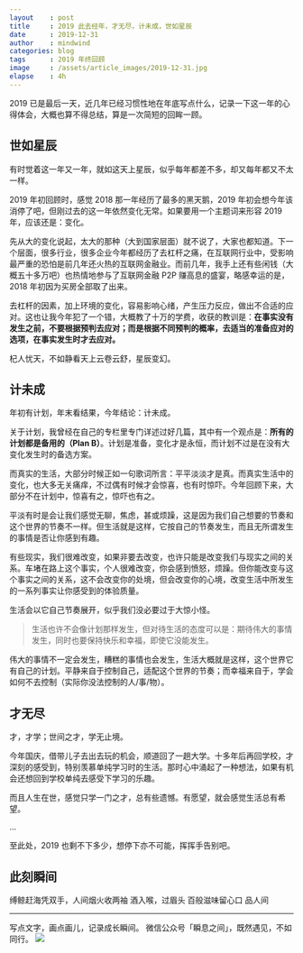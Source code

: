 ```yaml
---
layout    : post
title     : 2019 此去经年，才无尽，计未成，世如星辰
date      : 2019-12-31
author    : mindwind
categories: blog
tags      : 2019 年终回顾
image     : /assets/article_images/2019-12-31.jpg
elapse    : 4h
---
```



2019 已是最后一天，近几年已经习惯性地在年底写点什么，记录一下这一年的心得体会，大概也算不得总结，算是一次简短的回眸一顾。


## 世如星辰
有时觉着这一年又一年，就如这天上星辰，似乎每年都差不多，却又每年都又不太一样。

2019 年初回顾时，感觉 2018 那一年经历了最多的黑天鹅，2019 年初会想今年该消停了吧，但刚过去的这一年依然变化无常。如果要用一个主题词来形容 2019 年，应该还是：变化。

先从大的变化说起，太大的那种（大到国家层面）就不说了，大家也都知道。下一个层面，很多行业，很多企业今年都经历了去杠杆之痛，在互联网行业中，受影响最严重的恐怕是前几年还火热的互联网金融业。而前几年，我手上还有些闲钱（大概五十多万吧）也热情地参与了互联网金融 P2P 赚高息的盛宴，略感幸运的是，2018 年初因为买房全部取了出来。

去杠杆的因素，加上环境的变化，容易影响心绪，产生压力反应，做出不合适的应对。这也让我今年犯了一个错，大概教了十万的学费，收获的教训是：__在事实没有发生之前，不要根据预判去应对；而是根据不同预判的概率，去适当的准备应对的选项，在事实发生时才去应对。__


杞人忧天，不如静看天上云卷云舒，星辰变幻。


## 计未成
年初有计划，年末看结果，今年结论：计未成。

关于计划，我曾经在自己的专栏里专门详述过好几篇，其中有一个观点是：__所有的计划都是备用的（Plan B）__。计划是准备，变化才是永恒，而计划不过是在没有大变化发生时的备选方案。

而真实的生活，大部分时候正如一句歌词所言：平平淡淡才是真。而真实生活中的变化，也大多无关痛痒，不过偶有时候才会惊喜，也有时惊吓。今年回顾下来，大部分不在计划中，惊喜有之，惊吓也有之。

平淡有时是会让我们感觉无聊，焦虑，甚或烦躁，这是因为我们自己想要的节奏和这个世界的节奏不一样。但生活就是这样，它按自己的节奏发生，而且无所谓发生的事情是否让你感到有趣。

有些现实，我们很难改变，如果非要去改变，也许只能是改变我们与现实之间的关系。车堵在路上这个事实，个人很难改变，你会感到愤怒，烦躁。但你能改变与这个事实之间的关系，这不会改变你的处境，但会改变你的心境，改变生活中所发生的一系列事实让你感受到的体验质量。

生活会以它自己节奏展开，似乎我们没必要过于大惊小怪。

> 生活也许不会像计划那样发生，但对待生活的态度可以是：期待伟大的事情发生，同时也要保持快乐和幸福，即使它没能发生。

伟大的事情不一定会发生，糟糕的事情也会发生，生活大概就是这样，这个世界它有自己的计划。平静来自于控制自己，适配这个世界的节奏；而幸福来自于，学会如何不去控制（实际你没法控制的人/事/物）。


## 才无尽
才，才学；世间之才，学无止境。

今年国庆，借带儿子去出去玩的机会，顺道回了一趟大学。十多年后再回学校，才深刻的感受到，特别羡慕单纯学习时的生活。那时心中涌起了一种想法，如果有机会还想回到学校单纯去感受下学习的乐趣。

而且人生在世，感觉只学一门之才，总有些遗憾。有愿望，就会感觉生活总有希望。

...

至此处，2019 也剩不下多少，想停下亦不可能，挥挥手告别吧。


## 此刻瞬间
缚鲸赶海凭双手，人间烟火收两袖
酒入喉，过眉头
百般滋味留心口
品人间


---
写点文字，画点画儿，记录成长瞬间。
微信公众号「瞬息之间」，既然遇见，不如同行。
![](/assets/images/qrcode_wechat_avatar.jpg)
